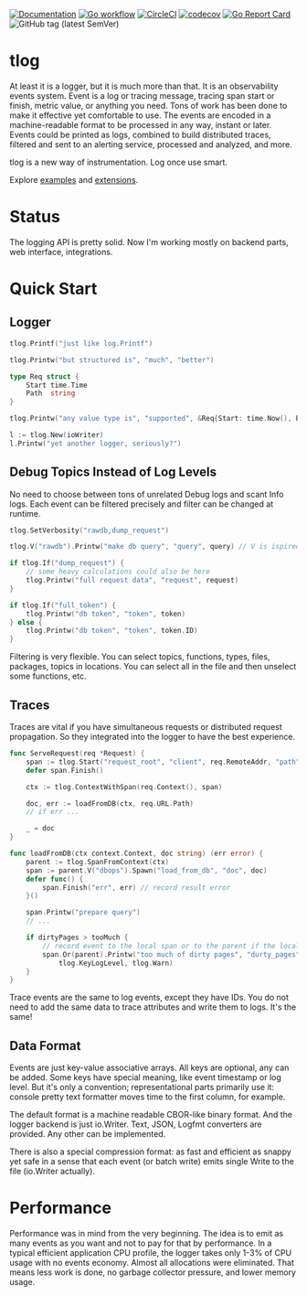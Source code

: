 [![Documentation](https://pkg.go.dev/badge/github.com/nikandfor/tlog)](https://pkg.go.dev/github.com/nikandfor/tlog?tab=doc)
[![Go workflow](https://github.com/nikandfor/tlog/actions/workflows/go.yml/badge.svg)](https://github.com/nikandfor/tlog/actions/workflows/go.yml)
[![CircleCI](https://circleci.com/gh/nikandfor/tlog.svg?style=svg)](https://circleci.com/gh/nikandfor/tlog)
[![codecov](https://codecov.io/gh/nikandfor/tlog/tags/latest/graph/badge.svg)](https://codecov.io/gh/nikandfor/tlog)
[![Go Report Card](https://goreportcard.com/badge/github.com/nikandfor/tlog)](https://goreportcard.com/report/github.com/nikandfor/tlog)
![GitHub tag (latest SemVer)](https://img.shields.io/github/v/tag/nikandfor/tlog?sort=semver)

# tlog

At least it is a logger, but it is much more than that.
It is an observability events system.
Event is a log or tracing message, tracing span start or finish, metric value, or anything you need.
Tons of work has been done to make it effective yet comfortable to use.
The events are encoded in a machine-readable format to be processed in any way, instant or later.
Events could be printed as logs, combined to build distributed traces, filtered and sent to an alerting service, processed and analyzed, and more.

tlog is a new way of instrumentation. Log once use smart.

Explore [examples](examples) and [extensions](ext).

# Status

The logging API is pretty solid. Now I'm working mostly on backend parts, web interface, integrations.

# Quick Start

## Logger

```go
tlog.Printf("just like log.Printf")

tlog.Printw("but structured is", "much", "better")

type Req struct {
	Start time.Time
	Path  string
}

tlog.Printw("any value type is", "supported", &Req{Start: time.Now(), Path: "/resource/path"})

l := tlog.New(ioWriter)
l.Printw("yet another logger, seriously?")
```

## Debug Topics Instead of Log Levels

No need to choose between tons of unrelated Debug logs and scant Info logs.
Each event can be filtered precisely and filter can be changed at runtime.

```go
tlog.SetVerbosity("rawdb,dump_request")

tlog.V("rawdb").Printw("make db query", "query", query) // V is ispired by glog.V

if tlog.If("dump_request") {
	// some heavy calculations could also be here
	tlog.Printw("full request data", "request", request)
}

if tlog.If("full_token") {
	tlog.Printw("db token", "token", token)
} else {
	tlog.Printw("db token", "token", token.ID)
}
```

Filtering is very flexible.
You can select topics, functions, types, files, packages, topics in locations.
You can select all in the file and then unselect some functions, etc.

## Traces

Traces are vital if you have simultaneous requests or distributed request propagation.
So they integrated into the logger to have the best experience.

```go
func ServeRequest(req *Request) {
	span := tlog.Start("request_root", "client", req.RemoteAddr, "path", req.URL.Path)
	defer span.Finish()

	ctx := tlog.ContextWithSpan(req.Context(), span)

	doc, err := loadFromDB(ctx, req.URL.Path)
	// if err ...

	_ = doc
}

func loadFromDB(ctx context.Context, doc string) (err error) {
	parent := tlog.SpanFromContext(ctx)
	span := parent.V("dbops").Spawn("load_from_db", "doc", doc)
	defer func() {
		span.Finish("err", err) // record result error
	}()

	span.Printw("prepare query")
	// ...

	if dirtyPages > tooMuch {
		// record event to the local span or to the parent if the local was not selected
		span.Or(parent).Printw("too much of dirty pages", "durty_pages", dirtyPages,
			tlog.KeyLogLevel, tlog.Warn)
	}
}
```

Trace events are the same to log events, except they have IDs.
You do not need to add the same data to trace attributes and write them to logs. It's the same!

## Data Format

Events are just key-value associative arrays. All keys are optional, any can be added.
Some keys have special meaning, like event timestamp or log level.
But it's only a convention; representational parts primarily use it: console pretty text formatter moves time to the first column, for example.

The default format is a machine readable CBOR-like binary format. And the logger backend is just io.Writer.
Text, JSON, Logfmt converters are provided. Any other can be implemented.

There is also a special compression format: as fast and efficient as snappy
yet safe in a sense that each event (or batch write) emits single Write to the file (io.Writer actually).

# Performance

Performance was in mind from the very beginning. The idea is to emit as many events as you want and not to pay for that by performance.
In a typical efficient application CPU profile, the logger takes only 1-3% of CPU usage with no events economy.
Almost all allocations were eliminated. That means less work is done, no garbage collector pressure, and lower memory usage.
